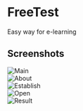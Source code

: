 # FreeTest

Easy way for e-learning

## Screenshots
![Main](https://cloud.githubusercontent.com/assets/11367108/12519963/e4eea9a0-c152-11e5-8ea3-14de34c6005a.png)<br>
![About](https://cloud.githubusercontent.com/assets/11367108/12519959/e4c422a2-c152-11e5-8440-c636058f53bc.png)<br>
![Establish](https://cloud.githubusercontent.com/assets/11367108/12519961/e4eb8bda-c152-11e5-9ea5-5bf22cf43775.png)<br>
![Open](https://cloud.githubusercontent.com/assets/11367108/12519960/e4eaf97c-c152-11e5-80cc-18e940161eea.png)<br>
![Result](https://cloud.githubusercontent.com/assets/11367108/12519962/e4eba084-c152-11e5-93d4-0b4fa78a0566.png)

